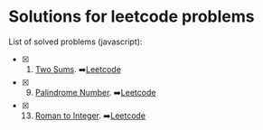 # Solutions for leetcode problems

List of solved problems (javascript):

- [x] 1. [Two Sums](src/1-two-sum.js). ➡️[Leetcode](https://leetcode.com/problems/two-sum/)
- [x] 9. [Palindrome Number](src/9-palindrome-number.js). ➡️[Leetcode](https://leetcode.com/problems/palindrome-number/)
- [x] 13. [Roman to Integer](src/13-roman-to-integer.js). ➡️[Leetcode](https://leetcode.com/problems/roman-to-integer/)
